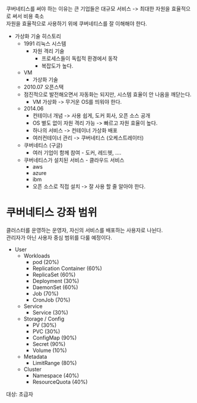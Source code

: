 쿠버네티스를 써야 하는 이유는 큰 기업들은 대규모 서비스 -> 최대한 자원을 효율적으로 써서 비용 축소  
자원을 효율적으로 사용하기 위에 쿠버네티스를 잘 이해해야 한다.  
  
- 가상화 기술 히스토리
  - 1991 리눅스 시스템
     - 자원 격리 기술 
       - 프로세스들이 독립적 환경에서 동작
       - 복잡도가 높다.
  - VM 
    - 가상화 기술
  - 2010.07 오픈스택 
  - 점진적으로 발전해오면서 자동화는 되지만, 시스템 효율이 안 나옴을 깨닫는다.
    - VM 가상화 -> 무거운 OS를 띄워야 한다.
  - 2014.06
    - 컨테이너 개념 -> 사용 쉽게, 도커 회사, 오픈 소스 공개
    - OS 별도 없이 자원 격리 가능 -> 빠르고 자원 효율이 높다.
    - 하나의 서비스 -> 컨테이너 가상화 배포
    - 여러컨테이너 관리 -> 쿠버네티스 (오케스트레이터)
  - 쿠버네티스 (구글)
    - 여러 기업이 함께 참여 - 도커, 레드헷, ....
  - 쿠버네티스가 설치된 서비스 - 클라우드 서비스
    - aws
    - azure
    - ibm
    - 오픈 소스로 직접 설치 -> 잘 사용 할 줄 알아야 한다.
  
# 쿠버네티스 강좌 범위
클러스터를 운영하는 운영자, 자신의 서비스를 배포하는 사용자로 나뉜다.  
관리자가 아닌 사용자 중심 범위를 다룰 예정이다.  
- User
  - Workloads
    - pod (20%)
    - Replication Container (60%)
    - ReplicaSet (60%)
    - Deployment (30%)
    - DaemonSet (60%)
    - Job (70%)
    - CronJob (70%)
  - Service
    - Service (30%)
  - Storage / Config
    - PV (30%)
    - PVC (30%)
    - ConfigMap (90%)
    - Secret (90%)
    - Volume (10%)
  - Metadata
    - LimitRange (80%)
  - Cluster
    - Namespace (40%)
    - ResourceQuota (40%)
  
대상: 초급자
